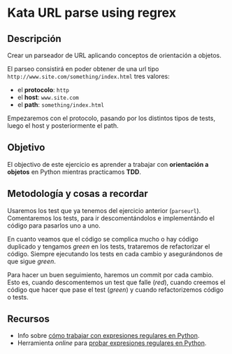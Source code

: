 Kata URL parse using regrex
==========================

Descripción
-----------

Crear un parseador de URL aplicando conceptos de orientación a objetos.

El parseo consistirá en poder obtener de una url tipo `http://www.site.com/something/index.html` tres valores:
* el **protocolo**: `http`
* el **host**: `www.site.com`
* el **path**: `something/index.html`

Empezaremos con el protocolo, pasando por los distintos tipos de tests, luego el host y posteriormente el path.

Objetivo
--------

El objectivo de este ejercicio es aprender a trabajar con **orientación a objetos** en Python mientras practicamos **TDD**.

Metodología y cosas a recordar
------------------------------

Usaremos los test que ya tenemos del ejercicio anterior (`parseurl`). Comentaremos los tests, para ir descomentándolos e implementándo el código para pasarlos uno a uno.

En cuanto veamos que el código se complica mucho o hay código duplicado y tengamos _green_ en los tests, trataremos de refactorizar el código. Siempre ejecutando los tests en cada cambio y asegurándonos de que sigue _green_.

Para hacer un buen seguimiento, haremos un commit por cada cambio. Esto es, cuando descomentemos un test que falle (_red_), cuando creemos el código que hacer que pase el test (_green_) y cuando refactorizemos código o tests.

Recursos
--------

* Info sobre [cómo trabajar con expresiones regulares en Python](http://docs.python.org/howto/regex.html).
* Herramienta _online_ para [probar expresiones regulares en Python](http://www.pythonregex.com/).
